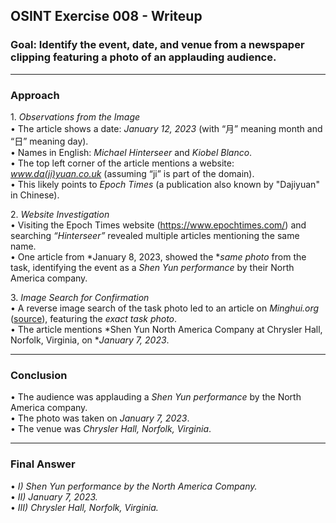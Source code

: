 ## OSINT Exercise 008 - Writeup  

### Goal: Identify the event, date, and venue from a newspaper clipping featuring a photo of an applauding audience.  

---

### Approach  

1.⁠ ⁠*Observations from the Image*  
•⁠  ⁠The article shows a date: *January 12, 2023* (with “月” meaning month and “日” meaning day).  
•⁠  ⁠Names in English: *Michael Hinterseer* and *Kiobel Blanco*.  
•⁠  ⁠The top left corner of the article mentions a website: *www.da(ji)yuan.co.uk* (assuming “ji” is part of the domain).  
•⁠  ⁠This likely points to *Epoch Times* (a publication also known by "Dajiyuan" in Chinese).  

2.⁠ ⁠*Website Investigation*  
•⁠  ⁠Visiting the Epoch Times website (https://www.epochtimes.com/) and searching *“Hinterseer”* revealed multiple articles mentioning the same name.  
•⁠  ⁠One article from *January 8, 2023, showed the **same photo* from the task, identifying the event as a *Shen Yun performance* by their North America company.  

3.⁠ ⁠*Image Search for Confirmation*  
•⁠  ⁠A reverse image search of the task photo led to an article on *Minghui.org* ([source](https://en.minghui.org/html/articles/2023/1/13/206159.html)), featuring the *exact task photo*.  
•⁠  ⁠The article mentions *Shen Yun North America Company at Chrysler Hall, Norfolk, Virginia, on **January 7, 2023*.  

---

### Conclusion  
•⁠  ⁠The audience was applauding a *Shen Yun performance* by the North America company.  
•⁠  ⁠The photo was taken on *January 7, 2023*.  
•⁠  ⁠The venue was *Chrysler Hall, Norfolk, Virginia*.  

---

### Final Answer  
•⁠  ⁠*I) Shen Yun performance by the North America Company.*  
•⁠  ⁠*II) January 7, 2023.*  
•⁠  ⁠*III) Chrysler Hall, Norfolk, Virginia.*